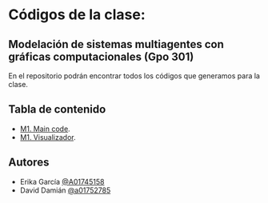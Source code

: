 
# Códigos de la clase: 
## Modelación de sistemas multiagentes con gráficas computacionales (Gpo 301)

En el repositorio podrán encontrar todos los códigos que generamos para la clase.


## Tabla de contenido

- [M1. Main code](/Aspiradora.py).
- [M1. Visualizador](/Aspiradora_vis.py).

## Autores

- Erika García [@A01745158](https://github.com/A01745158)
- David Damián [@a01752785](https://github.com/a01752785)



